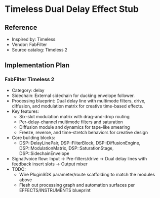 # Timeless Dual Delay Effect Stub

## Reference
- Inspired by: Timeless
- Vendor: FabFilter
- Source catalog: Timeless 2

## Implementation Plan
### FabFilter Timeless 2
- Category: delay
- Sidechain: External sidechain for ducking envelope follower.
- Processing blueprint: Dual delay line with multimode filters, drive, diffusion, and modulation matrix for creative time-based effects.
- Key features:
  - Six-slot modulation matrix with drag-and-drop routing
  - Per-delay-channel multimode filters and saturation
  - Diffusion module and dynamics for tape-like smearing
  - Freeze, reverse, and time-stretch behaviors for creative design
- Core building blocks:
  - DSP::DelayLinePair, DSP::FilterBlock, DSP::DiffusionEngine, DSP::ModulationMatrix, DSP::SaturationStage, DSP::SidechainEnvelope
- Signal/voice flow: Input → Pre-filters/drive → Dual delay lines with feedback insert slots → Output mixer
- TODO:
  - Wire PluginSDK parameter/route scaffolding to match the modules above
  - Flesh out processing graph and automation surfaces per EFFECTS/INSTRUMENTS blueprint
